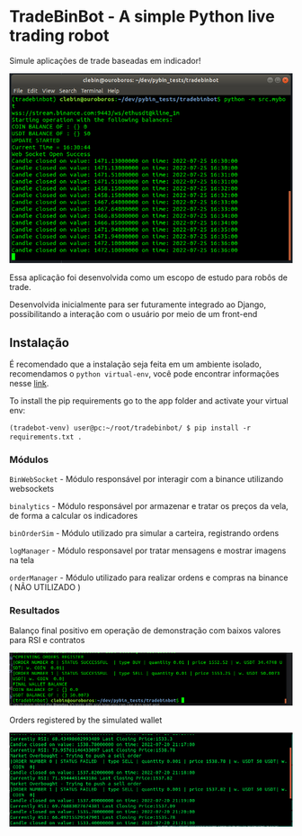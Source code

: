 # TradeBinBot - A simple Python live trading robot

  Simule aplicações de trade baseadas em indicador!

  ![alt text](images/RUNNING-BOT.png)

  Essa aplicação foi desenvolvida como um escopo de estudo para robôs de trade. 

  Desenvolvida inicialmente para ser futuramente integrado ao Django, possibilitando a interação com o usuário por meio de um front-end

## Instalação

  É recomendado que a instalação seja feita em um ambiente isolado, recomendamos o `python virtual-env`, você pode encontrar informações nesse  [link](https://docs.python.org/3/library/venv.html).

  To install the pip requirements go to the app folder and activate your virtual env:
  ```
  (tradebot-venv) user@pc:~/root/tradebinbot/ $ pip install -r requirements.txt .
  ```

### Módulos 

`BinWebSocket` - Módulo responsável por interagir com a binance utilizando websockets

`binalytics` - Módulo responsável por armazenar e tratar os preços da vela, de forma a calcular os indicadores

`binOrderSim` - Módulo utilizado pra simular a carteira, registrando ordens

`logManager` - Módulo responsavel por tratar mensagens e mostrar imagens na tela

`orderManager` - Módulo utilizado para realizar ordens e compras na binance ( NÃO UTILIZADO )


### Resultados

  Balanço final positivo em operação de demonstração com baixos valores para RSI e contratos

![alt text](images/SUCCESS%20TEST%201.png)

  Orders registered by the simulated wallet 

![alt text](images/LIVE_ORDER_REGISTER.png)